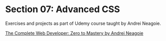 # Section 07: Advanced CSS
Exercises and projects as part of Udemy course taught by Andrei Neagoie.

[The Complete Web Developer: Zero to Mastery by Andrei Neagoie](https://www.udemy.com/the-complete-web-developer-in-2018/)

